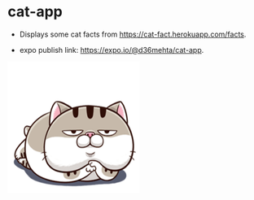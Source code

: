 # cat-app
- Displays some cat facts from https://cat-fact.herokuapp.com/facts. 
  
  
- expo publish link: https://expo.io/@d36mehta/cat-app. 
  
![alt text](https://github.com/d36mehta/cat-app/blob/main/assets/icon.png?raw=true)
